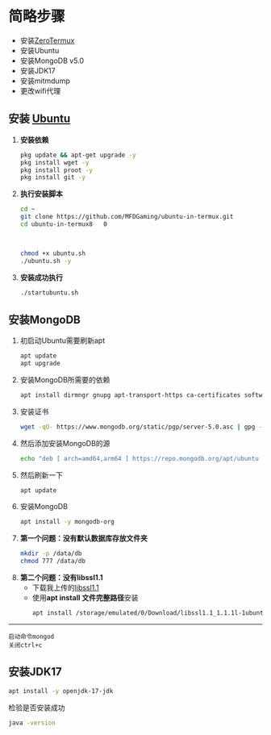  # 简略步骤
  - 安装[ZeroTermux](https://github.com/hanxinhao000/ZeroTermux)
  - 安装Ubuntu
  - 安装MongoDB v5.0
  - 安装JDK17
  - 安装mitmdump
  - 更改wifi代理
 
 ## 安装 [Ubuntu](https://github.com/MFDGaming/ubuntu-in-termux)
 1. **安装依赖**
    ```bash ....  
    pkg update && apt-get upgrade -y
    pkg install wget -y
    pkg install proot -y
    pkg install git -y
    ```
2. **执行安装脚本**
    ```bash
    cd ~
    git clone https://github.com/MFDGaming/ubuntu-in-termux.git
    cd ubuntu-in-termux8   0
    
    
        
    chmod +x ubuntu.sh
    ./ubuntu.sh -y
    ```
3. **安装成功执行**
    ```bash
    ./startubuntu.sh
    ```

## 安装MongoDB
1. 初启动Ubuntu需要刷新apt
    ```bash
    apt update
    apt upgrade
    ```
2. 安装MongoDB所需要的依赖
    ```bash
    apt install dirmngr gnupg apt-transport-https ca-certificates software-properties-common wget
    ```
3. 安装证书
    ```bash
    wget -qO- https://www.mongodb.org/static/pgp/server-5.0.asc | gpg --dearmor > /etc/apt/trusted.gpg.d/mongo.gpg
    ```
4. 然后添加安装MongoDB的源
    ```bash
    echo "deb [ arch=amd64,arm64 ] https://repo.mongodb.org/apt/ubuntu focal/mongodb-org/5.0 multiverse" | tee /etc/apt/sources.list.d/mongodb-org-5.0.list
    ```
5. 然后刷新一下
    ```bash
    apt update
    ```
6. 安装MongoDB
    ```bash
    apt install -y mongodb-org
    ```
7. **第一个问题：没有默认数据库存放文件夹**
    ```bash
    mkdir -p /data/db
    chmod 777 /data/db
    ```
8. **第二个问题：没有libssl1.1**
    - 下载我上传的[libssl1.1](https://github.com/jixiaolou/GenshinSever-in-Termux/releases/download/file/libssl1.1_1.1.1l-1ubuntu1_arm64.deb)
    - 使用**apt install 文件完整路径**安装
        ```bash
        apt install /storage/emulated/0/Download/libssl1.1_1.1.1l-1ubuntu1_arm64.deb
        ```
----

    启动命令mongod
    关闭ctrl+c
## 安装JDK17
```bash
apt install -y openjdk-17-jdk
```
检验是否安装成功
``` bash
java -version
```
